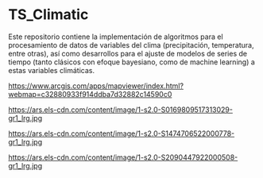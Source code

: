 # TS_Climatic
Este repositorio contiene la implementación de algoritmos para el procesamiento de datos de variables del clima (precipitación, temperatura, entre otras), así como desarrollos para el ajuste de modelos de series de tiempo (tanto clásicos con efoque bayesiano, como de machine learning) a estas variables climáticas.

https://www.arcgis.com/apps/mapviewer/index.html?webmap=c32880933f914ddba7d32882c14590c0


https://ars.els-cdn.com/content/image/1-s2.0-S0169809517313029-gr1_lrg.jpg

https://ars.els-cdn.com/content/image/1-s2.0-S1474706522000778-gr1_lrg.jpg

https://ars.els-cdn.com/content/image/1-s2.0-S2090447922000508-gr1_lrg.jpg
